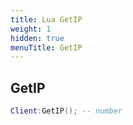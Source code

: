 ```yaml
---
title: Lua GetIP
weight: 1
hidden: true
menuTitle: GetIP
---
```

## GetIP
```lua
Client:GetIP(); -- number
```